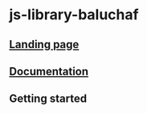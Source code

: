 # js-library-baluchaf

## [Landing page](https://annotatejs.herokuapp.com/)

## [Documentation](https://annotatejs.herokuapp.com/api.html)

## Getting started
<!-- TODO: -->
#